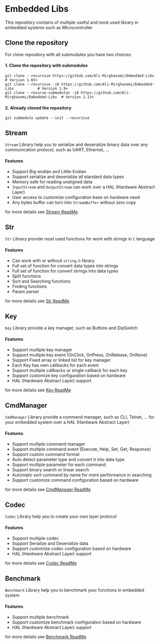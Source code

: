 # Embedded Libs
This repository contains of multiple useful and most used library in embedded systems such as Microcontroller

## Clone the repository
For clone repository with all submodules you have two choices:

#### 1. Clone the repository with submodules
```
git clone --recursive https://github.com/Ali-Mirghasemi/Embedded-Libs               # Version 1.65+
git clone --recursive -j8 https://github.com/Ali-Mirghasemi/Embedded-Libs           # Version 1.9+ 
git clone --recurse-submodules -j8 https://github.com/Ali-Mirghasemi/Embedded-Libs  # Version 2.13+
```
#### 2. Already cloned the repository 
```
git submodule update --init --recursive
```

## Stream
`Stream` Library help you to serialize and deserialize binary data over any communication protocol, such as UART, Ethernet, ...

#### Features
- Support Big-endian and Little-Endian
- Support serialize and deserialize all standard data types
- Memory safe for reading unaligned data
- `InputStream` and `OutputStream` can work over a HAL (Hardware Abstract Layer)
- User access to customize configuration base on hardware need
- Any bytes buffer can turn into `StreamBuffer` without zero copy

for more details see [Stream ReadMe](./Stream/README.md)

## Str
`Str` Library provide most used functions for work with strings in `C` language

#### Features
- Can work with or without `string.h` library
- Full set of function for convert data types into strings
- Full set of function for convert strings into data types
- Split functions
- Sort and Searching functions
- Finding functions
- Param parser

for more details see [Str ReadMe](./Str/README.md)

## Key
`Key` Library provide a key manager, such as Buttons and DipSwitch 

#### Features
- Support multiple key manager
- Support multiple key event (OnClick, OnPress, OnRelease, OnNone)
- Support Fixed array or linked list for key manager
- Each Key has own callbacks for each event
- Support multiple callbacks or single callback for each key
- Support customize key configuration based on hardware
- HAL (Hardware Abstract Layer) support

for more details see [Key ReadMe](./Key/README.md)

## CmdManager
`CmdManager` Library provide a command manager, such as CLI, Telnet, ... for your embedded system over a HAL (Hardware Abstract Layer)

#### Features
- Support multiple command manager
- Support multiple command event (Execute, Help, Set, Get, Response)
- Support custom command format
- Auto detect parameter type and convert it into data type
- Support multiple parameter for each command
- Support binary search or linear search
- Automatic sort command by name for more performance in searching
- Support customize command configuration based on hardware

for more details see [CmdManager ReadMe](./CmdManager/README.md)

## Codec
`Codec` Library help you to create your own layer protocol 

#### Features
- Support multiple codec
- Support Serialize and Deserialize data
- Support customize codec configuration based on hardware
- HAL (Hardware Abstract Layer) support

for more details see [Codec ReadMe](./Codec/README.md)

## Benchmark
`Benchmark` Library help you to benchmark your functions in embedded system

#### Features
- Support multiple benchmark
- Support customize benchmark configuration based on hardware
- HAL (Hardware Abstract Layer) support

for more details see [Benchmark ReadMe](./Benchmark/README.md)



